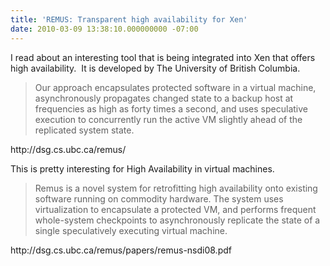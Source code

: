 ```yaml
---
title: 'REMUS: Transparent high availability for Xen'
date: 2010-03-09 13:38:10.000000000 -07:00
---
```

I read about an interesting tool that is being integrated into Xen that offers high availability.  It is developed by The University of British Columbia.
<blockquote>Our approach encapsulates protected software in a virtual machine, asynchronously propagates changed state to a backup host at frequencies as high as forty times a second, and uses speculative execution to concurrently run the active VM slightly ahead of the replicated system state.</blockquote>
http://dsg.cs.ubc.ca/remus/

This is pretty interesting for High Availability in virtual machines.
<blockquote>Remus is a novel system for retrofitting high availability onto existing software running on commodity hardware. The system uses virtualization to encapsulate a protected VM, and performs frequent whole-system checkpoints to asynchronously replicate the state of a single speculatively executing virtual machine.</blockquote>
http://dsg.cs.ubc.ca/remus/papers/remus-nsdi08.pdf
